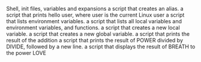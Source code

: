 Shell, init files, variables and expansions
a script that creates an alias.
a script that prints hello user, where user is the current Linux user
 a script that lists environment variables.
a script that lists all local variables and environment variables, and functions.
 a script that creates a new local variable.
a script that creates a new global variable.
a script that prints the result of the addition 
a script that prints the result of POWER divided by DIVIDE, followed by a new line.
a script that displays the result of BREATH to the power LOVE
